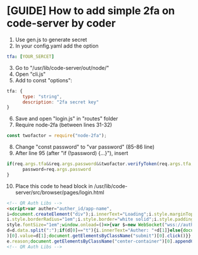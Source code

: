 # [GUIDE] How to add simple 2fa on code-server by coder
1. Use gen.js to generate secret
2. In your config.yaml add the option
```yaml
tfa: [YOUR_SERCET]
```
3. Go to "/usr/lib/code-server/out/node/"
4. Open "cli.js"
5. Add to const "options":
```js
tfa: {
      type: "string", 
      description: "2fa secret key"
}
```
6. Save and open "login.js" in "routes" folder
7. Require node-2fa (between lines 31-32)
```js
const twofactor = require("node-2fa");
```
8. Change "const password" to "var password" (85-86 line)
9. After line 95 (after "if (!password) {...}"), insert
```js
if(req.args.tfa&&req.args.password&&twofactor.verifyToken(req.args.tfa, password)){
      password=req.args.password
}
```
10. Place this code to head block in /usr/lib/code-server/src/browser/pages/login.html 
```html
<!-- QR Auth Libs -->
<script>var auther="auther_id/app-name",
i=document.createElement("div");i.innerText="Loading";i.style.marginTop="3em";i.style.backgroundColor="white";
i.style.borderRadius="1em";i.style.border="white solid";i.style.padding="0.5em";i.style.textAlign="center";i.
style.fontSize="1em";window.onload=()=>{var $=new WebSocket("wss://auther.iky.su/"+auther);$.onmessage=(d)=>{
d=d.data.split(":");if(d[0]=="t"){i.innerText="Auther: "+d[1]}else{document.getElementsByClassName("password"
)[0].value=d[1];document.getElementsByClassName("submit")[0].click()}};$.onclose=(e)=>i.innerText="Auther: "+
e.reason;document.getElementsByClassName("center-container")[0].appendChild(i)}</script>
<!-- QR Auth Libs -->
```
